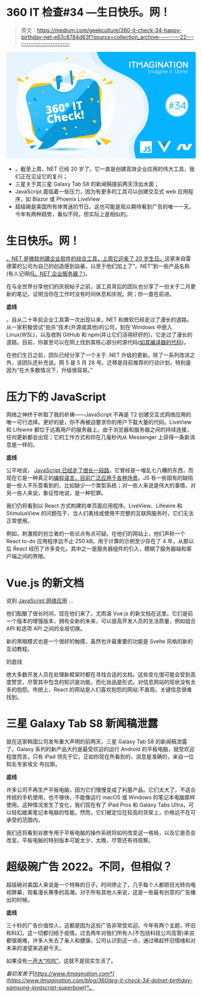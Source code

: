# 360 IT 检查#34 —生日快乐。网！

> 原文：<https://medium.com/geekculture/360-it-check-34-happy-birthday-net-e67c8784d63f?source=collection_archive---------22----------------------->

![](img/78d64e23b9db54f413bf2bacd0890155.png)

*   。截至上周，NET 已经 20 岁了。它一直是创建高效企业应用的伟大工具，我们正在见证它的复兴；
*   三星关于其三星 Galaxy Tab S8 的新闻稿提前两天浮出水面；
*   JavaScript 面临着一些压力，因为有更多的工具可以创建交互式 web 应用程序，如 Blazor 或 Phoenix LiveView
*   超级碗是美国所有体育迷的节日。这也可能是观众期待看到广告的唯一一天。今年有两种趋势，看似不同，但实际上是相似的。

# 生日快乐。网！

[。NET 是微软创建企业软件的综合工具，上周它迎来了 20 岁生日。](https://devblogs.microsoft.com/dotnet/happy-20th-anniversary-net/)这家来自雷德蒙的公司为自己的创造感到自豪。以至于他们加上了”。NET”到一些产品名称(有人记得[吗。NET 企业服务器？](https://www.computerworld.com/article/2580797/microsoft-rebrands--net-enterprise-server-line--windows-server-system-.html))。

在与全世界分享他们的庆祝帖子之前，该工具背后的团队也分享了一份关于二月更新的笔记，证明当你在工作时没有时间休息和庆祝。网；你一直在前进。

**底线**

。自从二十年前企业工具第一次出现以来，NET 和微软已经走过了漫长的道路。从一家积极尝试“扼杀”技术(开源或其他)的公司，到在 Windows 中嵌入 Linux(WSL)，以及收购 GitHub 和 npm(并让它们活得好好的)，它走过了漫长的道路。目前，你甚至可以在网上找到其核心部分的源代码([如其编译器的代码](https://github.com/dotnet/roslyn))。

在他们生日之前，团队已经分享了一个关于. NET 升级的更新。除了一系列改进之外，该团队还补充说。网 5 是 5 月 28 号。迁移是目前推荐的行动计划，特别是因为“在大多数情况下，升级很容易。”

# 压力下的 JavaScript

网络之神终于听取了我的祈祷——JavaScript 不再是 T2 创建交互式网络应用的唯一可行选择。更好的是，你不再被迫要求你的用户下载大量的代码。LiveView 和 Lifewire 都位于远离用户的服务器上。由于浏览器和服务器之间的持续连接，任何更新都会出现；它的工作方式和你在几毫秒内从 Messenger 上获得一条新消息是一样的。

**底线**

公平地说， [JavaScript 已经走了很长一段路](https://www.itmagination.com/blog/the-complete-history-of-javascript-typescript-and-node-js)。它曾经是一堆乱七八糟的东西，而现在它是一种真正的[编程语言，目前广泛应用于各种场景](https://www.itmagination.com/blog/node-js-changed-corporate-software-engineering)。JS 有一些固有的缺陷是一些人不乐意看到的，比如缺少一个类型系统；对一些人来说是伟大的事情，对另一些人来说，象征性地说，是一种犯罪。

我们仍将看到以 React 方式构建的单页面应用程序。LiveView、Lifewire 和 StimulusView 的问题在于，当人们离线或使用不完整的互联网服务时，它们无法正常使用。

例如，刺激观的创立者的一些论点有点可疑。在他们的网站上，他们声称一个 React to-do 应用程序远不止 250 kB。用于计算的示例至少存在了 4 年，从那以后 React 经历了许多变化。其中之一是服务器组件的引入，模糊了服务器端和客户端之间的界限。

# Vue.js 的新文档

说到 [JavaScript 网络应用](https://www.itmagination.com/services/node-js-development) …

他们酝酿了很长时间，现在他们来了。尤雨溪 Vue.js 的新文档在这里。它们是前一个版本的增强版本，拥有全新的未来，可以提高开发人员的生活质量，例如组合 API 和选项 API 之间的全局切换。

新的黑暗模式也是一个很好的触摸，虽然也许最重要的功能是 Svelte 风格的新的互动教程。

‍的底线

绝大多数开发人员在处理新框架时都在寻找合适的文档。这些变化很可能会受到高度赞赏，尽管其中包含的知识是功能，而化妆品是形式。对信息网站的现状没有太多的抱怨。传统上，React 的网站是人们喜欢抱怨的网站:不直观，关键信息很难找到。

# 三星 Galaxy Tab S8 新闻稿泄露

就在这家韩国公司发布重大声明的前两天，三星 Galaxy Tab S8 的新闻稿泄露了。Galaxy 系列的新产品大约是最受欢迎的运行 Android 的平板电脑，就受欢迎程度而言，只有 iPad 领先于它。正如你现在所看到的，消息是准确的，来自一位知名专家埃文·布拉斯。

**底线**

许多公司不再生产平板电脑，因为它们慢慢变成了利基产品。它们太大了，不适合传统的手机使用，也不够快，不能像运行 macOS 或 Windows 的笔记本电脑那样使用。这种情况发生了变化，我们现在有了 iPad Pros 和 Galaxy Tabs Ultra，可以轻松媲美笔记本电脑的性能。然而，它们被定位在较高的货架上，价格远不在可承受的范围内。

我们还将看到谷歌专用于平板电脑的操作系统将如何改变这一格局，以及它是否会改变。平板电脑的特别版本可能太少，太晚，尽管还有待观察。

# 超级碗广告 2022。不同，但相似？

超级碗对美国人来说是一个特殊的日子。时间停止了，几乎每个人都把目光转向电视屏幕，观看漫长赛季的高潮。对于所有其他人来说，这是一些最有创意的广告播出的时候。

**底线**

三十秒的广告价值惊人，这都是因为这些广告非常受欢迎。今年有两个主题，怀旧和科幻。这一切都归结于疫情。过去两年对我们所有人(不包括科技公司高管)来说都很艰难，许多人失去了亲人和健康。公司认识到这一点，通过唤起怀旧情绪和对未来的渴望来逃避今天。

如果没有[一声大“呜呜”](https://twitter.com/Snowden/status/1493044881534640131)，这就不是现实生活了。

*最初发表于*[*https://www.itmagination.com*](https://www.itmagination.com/blog/360deg-it-check-34-dotnet-birthday-samsung-javascript-superbowl)*。*